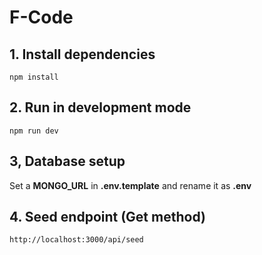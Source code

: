 # F-Code

## 1. Install dependencies
```
npm install
```

## 2. Run in development mode
```
npm run dev
```

## 3, Database setup
Set a __MONGO_URL__ in __.env.template__ and rename it as __.env__

## 4. Seed endpoint __(Get method)__
```
http://localhost:3000/api/seed
```